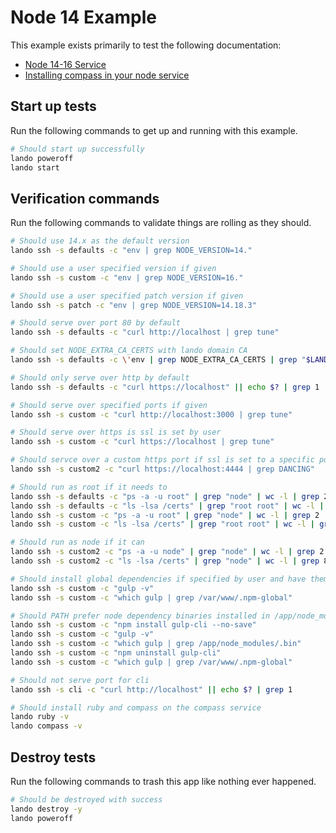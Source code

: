 Node 14 Example
===============

This example exists primarily to test the following documentation:

* [Node 14-16 Service](https://docs.devwithlando.io/tutorials/node.html)
* [Installing compass in your node service](https://docs.lando.dev/guides/using-compass-on-a-lando-node-service.html)

Start up tests
--------------

Run the following commands to get up and running with this example.

```bash
# Should start up successfully
lando poweroff
lando start
```

Verification commands
---------------------

Run the following commands to validate things are rolling as they should.

```bash
# Should use 14.x as the default version
lando ssh -s defaults -c "env | grep NODE_VERSION=14."

# Should use a user specified version if given
lando ssh -s custom -c "env | grep NODE_VERSION=16."

# Should use a user specified patch version if given
lando ssh -s patch -c "env | grep NODE_VERSION=14.18.3"

# Should serve over port 80 by default
lando ssh -s defaults -c "curl http://localhost | grep tune"

# Should set NODE_EXTRA_CA_CERTS with lando domain CA
lando ssh -s defaults -c \'env | grep NODE_EXTRA_CA_CERTS | grep "$LANDO_CA_CERT"\'

# Should only serve over http by default
lando ssh -s defaults -c "curl https://localhost" || echo $? | grep 1

# Should serve over specified ports if given
lando ssh -s custom -c "curl http://localhost:3000 | grep tune"

# Should serve over https is ssl is set by user
lando ssh -s custom -c "curl https://localhost | grep tune"

# Should servce over a custom https port if ssl is set to a specific port
lando ssh -s custom2 -c "curl https://localhost:4444 | grep DANCING"

# Should run as root if it needs to
lando ssh -s defaults -c "ps -a -u root" | grep "node" | wc -l | grep 2
lando ssh -s defaults -c "ls -lsa /certs" | grep "root root" | wc -l | grep 10
lando ssh -s custom -c "ps -a -u root" | grep "node" | wc -l | grep 2
lando ssh -s custom -c "ls -lsa /certs" | grep "root root" | wc -l | grep 10

# Should run as node if it can
lando ssh -s custom2 -c "ps -a -u node" | grep "node" | wc -l | grep 2
lando ssh -s custom2 -c "ls -lsa /certs" | grep "node" | wc -l | grep 8

# Should install global dependencies if specified by user and have them available in PATH
lando ssh -s custom -c "gulp -v"
lando ssh -s custom -c "which gulp | grep /var/www/.npm-global"

# Should PATH prefer node dependency binaries installed in /app/node_modules over global ones
lando ssh -s custom -c "npm install gulp-cli --no-save"
lando ssh -s custom -c "gulp -v"
lando ssh -s custom -c "which gulp | grep /app/node_modules/.bin"
lando ssh -s custom -c "npm uninstall gulp-cli"
lando ssh -s custom -c "which gulp | grep /var/www/.npm-global"

# Should not serve port for cli
lando ssh -s cli -c "curl http://localhost" || echo $? | grep 1

# Should install ruby and compass on the compass service
lando ruby -v
lando compass -v
```

Destroy tests
-------------

Run the following commands to trash this app like nothing ever happened.

```bash
# Should be destroyed with success
lando destroy -y
lando poweroff
```
